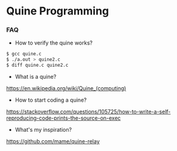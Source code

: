 # Quine Programming

### FAQ

* How to verify the quine works?

 ```sh
 $ gcc quine.c
 $ ./a.out > quine2.c
 $ diff quine.c quine2.c
 ```
* What is a quine?

 https://en.wikipedia.org/wiki/Quine_(computing)

* How to start coding a quine?

 https://stackoverflow.com/questions/105725/how-to-write-a-self-reproducing-code-prints-the-source-on-exec

* What's my inspiration?

 https://github.com/mame/quine-relay
